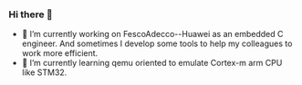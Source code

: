 ### Hi there 👋

- 🔭 I’m currently working on FescoAdecco--Huawei as an embedded C engineer. And sometimes I develop some tools to help my colleagues to work more efficient.
- 🌱 I’m currently learning qemu oriented to emulate Cortex-m arm CPU like STM32. 

<!--
**babywade/babywade** is a ✨ _special_ ✨ repository because its `README.md` (this file) appears on your GitHub profile.

Here are some ideas to get you started:

- 🔭 I’m currently working on FescoAdecco--Huawei as an embedded C engineer. And sometimes I develop some tools to help my colleagues to work more efficient.
- 🌱 I’m currently learning qemu oriented to emulate Cortex-m arm CPU like STM32. 
- 👯 I’m looking to collaborate on ...
- 🤔 I’m looking for help with ...
- 💬 Ask me about ...
- 📫 How to reach me: ...
- 😄 Pronouns: ...
- ⚡ Fun fact: ...
-->
